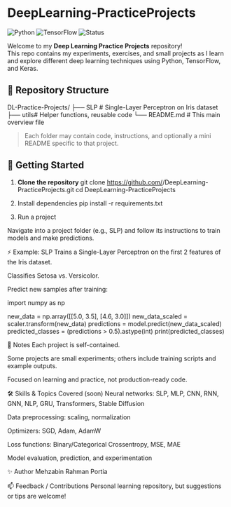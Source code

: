# DeepLearning-PracticeProjects

![Python](https://img.shields.io/badge/python-3.8+-blue)
![TensorFlow](https://img.shields.io/badge/tensorflow-2.x-orange)
![Status](https://img.shields.io/badge/status-active-success)

Welcome to my **Deep Learning Practice Projects** repository!  
This repo contains my experiments, exercises, and small projects as I learn and explore different deep learning techniques using Python, TensorFlow, and Keras.

## 📂 Repository Structure
DL-Practice-Projects/
├── SLP # Single-Layer Perceptron on Iris dataset
├── utils# Helper functions, reusable code
└── README.md # This main overview file

> Each folder may contain code, instructions, and optionally a mini README specific to that project. 


## 🚀 Getting Started

1. **Clone the repository**
   git clone https://github.com/<your-username>/DeepLearning-PracticeProjects.git
   cd DeepLearning-PracticeProjects

3. Install dependencies
   pip install -r requirements.txt

4. Run a project

Navigate into a project folder (e.g., SLP) and follow its instructions to train models and make predictions.

⚡ Example: SLP
Trains a Single-Layer Perceptron on the first 2 features of the Iris dataset.

Classifies Setosa vs. Versicolor.

Predict new samples after training:

import numpy as np

new_data = np.array([[5.0, 3.5], [4.6, 3.0]])
new_data_scaled = scaler.transform(new_data)
predictions = model.predict(new_data_scaled)
predicted_classes = (predictions > 0.5).astype(int)
print(predicted_classes)


📌 Notes
Each project is self-contained.

Some projects are small experiments; others include training scripts and example outputs.

Focused on learning and practice, not production-ready code.

🛠 Skills & Topics Covered (soon)
Neural networks: SLP, MLP, CNN, RNN, GNN, NLP, GRU, Transformers, Stable Diffusion

Data preprocessing: scaling, normalization

Optimizers: SGD, Adam, AdamW

Loss functions: Binary/Categorical Crossentropy, MSE, MAE

Model evaluation, prediction, and experimentation

✨ Author
Mehzabin Rahman Portia

📫 Feedback / Contributions
Personal learning repository, but suggestions or tips are welcome!
